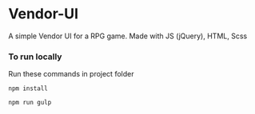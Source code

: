 # Vendor-UI

A simple Vendor UI for a RPG game. Made with JS (jQuery), HTML, Scss 

### To run locally
Run these commands in project folder

```
npm install
```

```
npm run gulp
```
